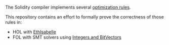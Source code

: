 The Solidity compiler implements several [optimization rules](https://github.com/ethereum/solidity/blob/develop/libevmasm/RuleList.h).

This repository contains an effort to formally prove the correctness of those rules in:

- HOL with [EthIsabelle](https://github.com/ekpyron/eth-isabelle)
- FOL with SMT solvers using [Integers and BitVectors](http://smtlib.cs.uiowa.edu/theories.shtml)
